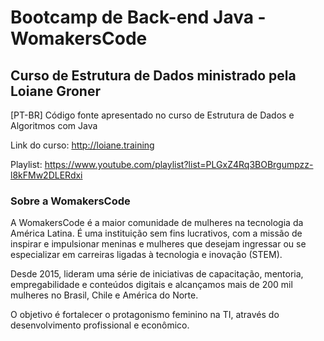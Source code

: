 # Bootcamp de Back-end Java - WomakersCode

## Curso de Estrutura de Dados ministrado pela Loiane Groner

[PT-BR] Código fonte apresentado no curso de Estrutura de Dados e Algoritmos com Java

Link do curso: http://loiane.training

Playlist: https://www.youtube.com/playlist?list=PLGxZ4Rq3BOBrgumpzz-l8kFMw2DLERdxi


### Sobre a WomakersCode

A WomakersCode é a maior comunidade de mulheres na tecnologia da América Latina.
É uma instituição sem fins lucrativos, com a missão de inspirar e impulsionar meninas e mulheres que desejam ingressar ou se especializar em carreiras ligadas à tecnologia e inovação (STEM).

Desde 2015, lideram uma série de iniciativas de capacitação, mentoria, empregabilidade e conteúdos digitais e alcançamos mais de 200 mil mulheres no Brasil, Chile e América do Norte.

O objetivo é fortalecer o protagonismo feminino na TI, através do desenvolvimento profissional e econômico.
